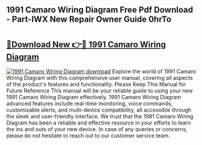 ## 1991 Camaro Wiring Diagram Free Pdf Download - Part-IWX New Repair Owner Guide 0hrTo

# <h2><a href="http://dfo1gdy.blite.top/?on=1991+Camaro+Wiring+Diagram">🔗Download New 👉🔴 1991 Camaro Wiring Diagram</a></h2>

[![1991 Camaro Wiring Diagram download](https://i.imgur.com/lujVjoI.png)](http://dfo1gdy.blite.top/?on=1991+Camaro+Wiring+Diagram)
Explore the world of 1991 Camaro Wiring Diagram with this comprehensive user manual, covering all aspects of the product's features and functionality. Please Keep This Manual for Future Reference This manual will be your reliable guide to using your new 1991 Camaro Wiring Diagram effectively. 1991 Camaro Wiring Diagram advanced features include real-time monitoring, voice commands, customizable alerts, and multi-device compatibility, all accessible through the sleek and user-friendly interface. We trust that the 1991 Camaro Wiring Diagram has been a reliable and effective resource in your efforts to learn the ins and outs of your new device. In case of any queries or concerns, please do not hesitate to reach out to our customer service team.

